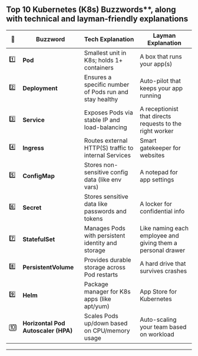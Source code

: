 ## Top 10 Kubernetes (K8s) Buzzwords**, along with **technical** and **layman-friendly explanations** 

| 🔢 | **Buzzword**         | **Tech Explanation**                                                                 | **Layman Explanation**                                                  |
|-----|----------------------|--------------------------------------------------------------------------------------|--------------------------------------------------------------------------|
| 1️⃣ | **Pod**              | Smallest unit in K8s; holds 1+ containers                                            | A box that runs your app(s)                                              |
| 2️⃣ | **Deployment**       | Ensures a specific number of Pods run and stay healthy                              | Auto-pilot that keeps your app running                                  |
| 3️⃣ | **Service**          | Exposes Pods via stable IP and load-balancing                                       | A receptionist that directs requests to the right worker                 |
| 4️⃣ | **Ingress**          | Routes external HTTP(S) traffic to internal Services                                | Smart gatekeeper for websites                                           |
| 5️⃣ | **ConfigMap**        | Stores non-sensitive config data (like env vars)                                    | A notepad for app settings                                               |
| 6️⃣ | **Secret**           | Stores sensitive data like passwords and tokens                                     | A locker for confidential info                                           |
| 7️⃣ | **StatefulSet**      | Manages Pods with persistent identity and storage                                   | Like naming each employee and giving them a personal drawer              |
| 8️⃣ | **PersistentVolume** | Provides durable storage across Pod restarts                                        | A hard drive that survives crashes                                       |
| 9️⃣ | **Helm**             | Package manager for K8s apps (like apt/yum)                                         | App Store for Kubernetes                                                |
| 🔟 | **Horizontal Pod Autoscaler (HPA)** | Scales Pods up/down based on CPU/memory usage              | Auto-scaling your team based on workload                                |

---

